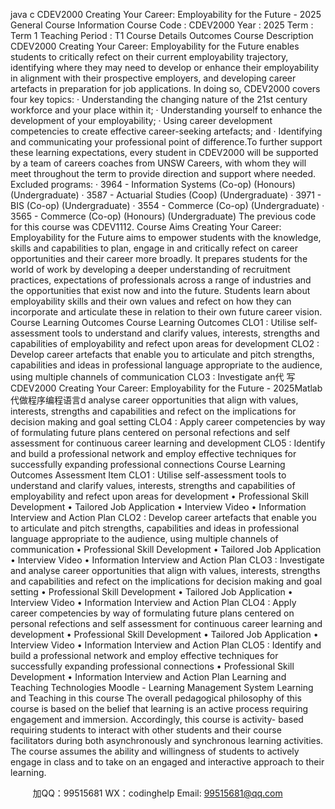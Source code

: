 java c
CDEV2000 Creating Your Career: Employability   for   the   Future   - 2025 
General Course Information
Course Code :      CDEV2000
Year   :    2025
Term :    Term   1
Teaching Period   :    T1
Course Details  Outcomes 
Course Description CDEV2000 Creating Your Career: Employability for the Future enables students to critically refect   on their current employability trajectory, identifying where they may need to develop or enhance      their employability in alignment with their prospective employers, and developing career artefacts in preparation for   job applications. In doing so, CDEV2000   covers four   key topics:
· Understanding the changing nature of the 21st century workforce and your place within it;
· Understanding yourself to enhance the development of your employability;
· Using career development competencies to create effective career-seeking artefacts; and
· Identifying   and   communicating   your   professional   point   of   difference.To further support these learning expectations, every student in CDEV2000 will be supported   by   a team of careers coaches from UNSW Careers, with whom they will meet    throughout the term   to provide direction and support where needed.
Excluded programs:
· 3964 - Information   Systems (Co-op) (Honours) (Undergraduate)
· 3587 - Actuarial Studies (Coop) (Undergraduate)
· 3971 - BIS (Co-op)   (Undergraduate)
· 3554 - Commerce (Co-op) (Undergraduate)
· 3565 - Commerce (Co-op) (Honours) (Undergraduate)   The previous code for this course was CDEV1112.
Course Aims 
Creating Your Career: Employability for the Future aims to empower students with the knowledge,   skills   and   capabilities   to   plan, engage   in   and   critically   refect   on   career   opportunities   and   their career more broadly. It prepares students for the world of work by   developing   a   deeper understanding   of   recruitment   practices, expectations   of   professionals   across   a   range   of industries   and   the   opportunities   that   exist   now   and   into   the   future. Students   learn   about employability   skills   and   their   own   values   and   refect   on   how   they   can   incorporate   and   articulate   these   in   relation   to   their   own   future   career   vision.
Course Learning Outcomes 
Course Learning Outcomes 
CLO1 : Utilise self-assessment tools to understand and clarify values, interests, strengths and capabilities of employability and refect upon areas for development 
CLO2 : Develop career artefacts that enable you to articulate and pitch strengths, capabilities and ideas in professional language appropriate to the audience, using multiple channels of communication 
CLO3 : Investigate an代 写CDEV2000 Creating Your Career: Employability for the Future - 2025Matlab
代做程序编程语言d analyse career opportunities that align with values, interests, strengths and capabilities and refect on the implications for decision making and goal setting 
CLO4 : Apply career competencies by way of formulating future plans centered on personal refections and self assessment for continuous career learning and development 
CLO5 : Identify and build a professional network and employ effective techniques for successfully expanding professional connections 
Course Learning Outcomes 
Assessment Item 
CLO1 : Utilise self-assessment tools to 
understand and clarify values, interests, 
strengths and capabilities of employability and refect upon areas for development 
• Professional Skill Development 
• Tailored Job Application 
• Interview Video 
• Information Interview and Action Plan 
CLO2 : Develop career artefacts that enable you to articulate and pitch strengths, 
capabilities and ideas in professional 
language appropriate to the audience, using multiple channels of communication 
• Professional Skill Development 
• Tailored Job Application 
• Interview Video 
• Information Interview and Action Plan 
CLO3 : Investigate and analyse career 
opportunities that align with values, interests, strengths and capabilities and refect on the implications for decision making and goal 
setting 
• Professional Skill Development 
• Tailored Job Application 
• Interview Video 
• Information Interview and Action Plan CLO4 : Apply career competencies by way of formulating future plans centered on personal refections and self assessment for 
continuous career learning and development 
• Professional Skill Development 
• Tailored Job Application 
• Interview Video 
• Information Interview and Action Plan 
CLO5 : Identify and build a professional 
network and employ effective techniques for successfully expanding professional 
connections 
• Professional Skill Development 
• Information Interview and Action Plan 
Learning and Teaching Technologies 
Moodle - Learning Management   System
Learning and Teaching in this course 
The overall pedagogical philosophy of this course is based on the belief that   learning is   an   active   process requiring engagement and immersion. Accordingly, this course is activity- based requiring   students   to   interact   with   other   students   and   their   course   facilitators   during   both   asynchronously   and   synchronous   learning   activities. 
The   course   assumes   the   ability   and   willingness   of   students   to   actively   engage   in   class   and   to   take on an engaged and interactive approach to their learning.





         
加QQ：99515681  WX：codinghelp  Email: 99515681@qq.com
